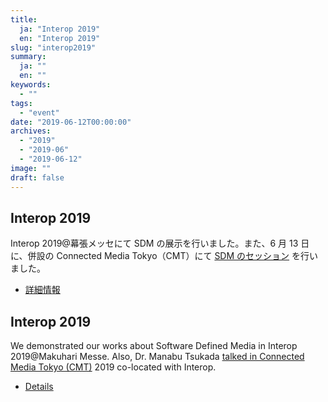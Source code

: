 ```yaml
---
title:
  ja: "Interop 2019"
  en: "Interop 2019"
slug: "interop2019"
summary:
  ja: ""
  en: ""
keywords:
  - ""
tags:
  - "event"
date: "2019-06-12T00:00:00"
archives:
  - "2019"
  - "2019-06"
  - "2019-06-12"
image: ""
draft: false
---
```


<!-- 日本語記事ここから -->
<section lang="ja" v-if="$context.locale === 'ja-jp'">

# Interop 2019

Interop 2019@幕張メッセにて SDM の展示を行いました。また、6 月 13 日に、併設の Connected Media Tokyo（CMT）にて [SDM のセッション](https://tlab.hongo.wide.ad.jp/2019/05/10/connected-media-tokyo-cmt-2019%e3%81%ab%e3%81%a6%e8%ac%9b%e6%bc%94/) を行いました。

- [詳細情報](https://tlab.hongo.wide.ad.jp/2019/05/14/interop%e6%9d%b1%e4%ba%ac2019%e3%81%ab%e3%81%a6%e7%a0%94%e7%a9%b6%e6%88%90%e6%9e%9c%e3%82%92%e5%b1%95%e7%a4%ba/)

</section>
<!-- 日本語記事ここまで -->

<!-- English article start -->
<section lang="en" v-else>

# Interop 2019

We demonstrated our works about Software Defined Media in Interop 2019@Makuhari Messe. Also, Dr. Manabu Tsukada [talked in Connected Media Tokyo (CMT)](https://tlab.hongo.wide.ad.jp/2019/05/10/talk-in-connected-media-tokyo-cmt-2019/) 2019 co-located with Interop.

- [Details](https://tlab.hongo.wide.ad.jp/2019/05/14/demonstration-in-interop-tokyo-2019/)

</section>
<!-- English article end -->
